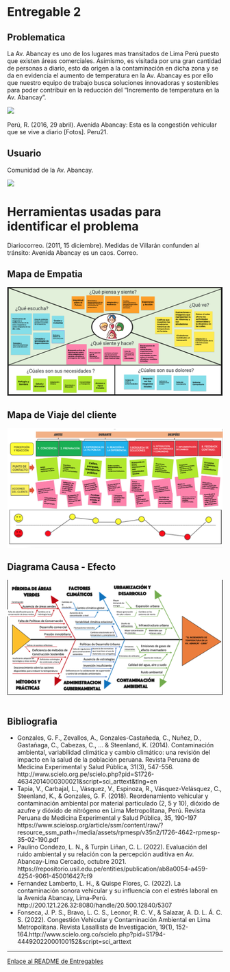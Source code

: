 <h1>Entregable 2</h1>
<h2>Problematica</h2>
<p>La Av. Abancay es uno de los lugares mas transitados de Lima Perú puesto que existen áreas comerciales. Asimismo, es visitada por una gran cantidad de personas a diario, esto da origen a la contaminación en dicha zona y se da en evidencia el aumento de temperatura en la Av. Abancay es por ello que nuestro equipo de trabajo busca soluciones innovadoras y sostenibles para poder contribuir en la reducción del “Incremento de temperatura en la Av. Abancay”.</p>
<img src="../../Imagenes/I_E_2/AV_ABANCAY_PROBLEMATICA.png" width=600px>
<p>Perú, R. (2016, 29 abril). Avenida Abancay: Esta es la congestión vehicular que se vive a diario [Fotos]. Peru21.</p>
<h2>Usuario</h2>

<p>Comunidad de la Av. Abancay.</p>

<img src="../../Imagenes/I_E_2/personas.png" width=600px>
<h1>Herramientas usadas para identificar el problema</h1>
<p>Diariocorreo. (2011, 15 diciembre). Medidas de Villarán confunden al tránsito: Avenida Abancay es un caos. Correo.</p>
<h2>Mapa de Empatia</h2>

<img src="../../Imagenes/I_E_2/empatia.png">

<h2>Mapa de Viaje del cliente</h2>

<img src="../../Imagenes/I_E_2/journey.png">
<h2>Diagrama Causa - Efecto </h2>

<img src="../../Imagenes/I_E_2/Espina.png">
<br>
<br>
<h2>Bibliografia</h2>
<ul>
<li>Gonzales, G. F., Zevallos, A., Gonzales-Castañeda, C., Nuñez, D., Gastañaga, C., Cabezas, C., ... & Steenland, K. (2014). Contaminación ambiental, variabilidad climática y cambio climático: una revisión del impacto en la salud de la población peruana. Revista Peruana de Medicina Experimental y Salud Pública, 31(3), 547-556.
http://www.scielo.org.pe/scielo.php?pid=S1726-46342014000300021&script=sci_arttext&tlng=en</li>
<li>Tapia, V., Carbajal, L., Vásquez, V., Espinoza, R., Vásquez-Velásquez, C., Steenland, K., & Gonzales, G. F. (2018). Reordenamiento vehicular y contaminación ambiental por material particulado (2, 5 y 10), dióxido de azufre y dióxido de nitrógeno en Lima Metropolitana, Perú. Revista Peruana de Medicina Experimental y Salud Pública, 35, 190-197
https://www.scielosp.org/article/ssm/content/raw/?resource_ssm_path=/media/assets/rpmesp/v35n2/1726-4642-rpmesp-35-02-190.pdf</li>
<li>Paulino Condezo, L. N., & Turpin Liñan, C. L. (2022). Evaluación del ruido ambiental y su relación con la percepción auditiva en Av. Abancay-Lima Cercado, octubre 2021.
https://repositorio.usil.edu.pe/entities/publication/ab8a0054-a459-4254-9061-450016427cf9</li>
<li>Fernandez Lamberto, L. H., & Quispe Flores, C. (2022). La contaminación sonora vehicular y su influencia con el estrés laboral en la Avenida Abancay, Lima-Perú.
http://200.121.226.32:8080/handle/20.500.12840/5307</li>
<li>Fonseca, J. P. S., Bravo, L. C. S., Leonor, R. C. V., & Salazar, A. D. L. Á. C. S. (2022). Congestión Vehicular y Contaminación Ambiental en Lima Metropolitana. Revista Lasallista de Investigación, 19(1), 152-164.http://www.scielo.org.co/scielo.php?pid=S1794-44492022000100152&script=sci_arttext</li>
</ul>
<hr>
<a href="README.md">Enlace al README de Entregables</a>